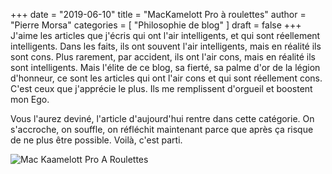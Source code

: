 +++
date        = "2019-06-10"
title       = "MacKamelott Pro à roulettes"
author      = "Pierre Morsa"
categories  = [ "Philosophie de blog" ]
draft       = false
+++
J'aime les articles que j'écris qui ont l'air intelligents, et qui sont réellement intelligents. Dans les faits, ils ont souvent l'air intelligents, mais en réalité ils sont cons. Plus rarement, par accident, ils ont l'air cons, mais en réalité ils sont intelligents. Mais l'élite de ce blog, sa fierté, sa palme d'or de la légion d'honneur, ce sont les articles qui ont l'air cons et qui sont réellement cons. C'est ceux que j'apprécie le plus. Ils me remplissent d'orgueil et boostent mon Ego.

Vous l'aurez deviné, l'article d'aujourd'hui rentre dans cette catégorie. On s'accroche, on souffle, on réfléchit maintenant parce que après ça risque de ne plus être possible. Voilà, c'est parti.

![Mac Kaamelott Pro A Roulettes](/pictures/2019/06/mac-kaamelott-pro-a-roulettes.png)
